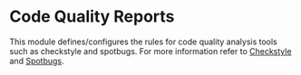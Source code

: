 # Code Quality Reports

This module defines/configures the rules for code quality analysis tools such as checkstyle and spotbugs.
For more information refer to [Checkstyle](https://checkstyle.org/) and [Spotbugs](https://spotbugs.github.io/).


